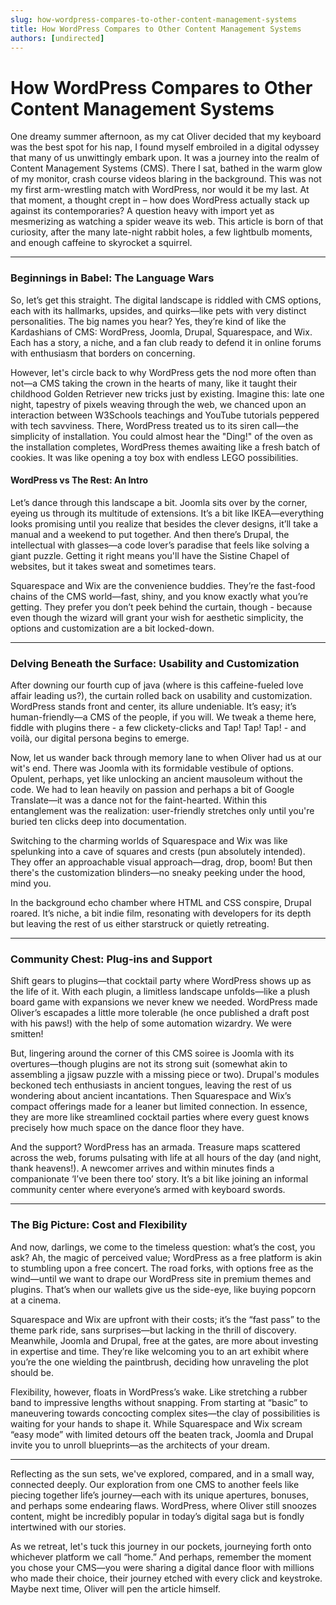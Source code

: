 ```yaml
---
slug: how-wordpress-compares-to-other-content-management-systems
title: How WordPress Compares to Other Content Management Systems
authors: [undirected]
---
```



# How WordPress Compares to Other Content Management Systems

One dreamy summer afternoon, as my cat Oliver decided that my keyboard was the best spot for his nap, I found myself embroiled in a digital odyssey that many of us unwittingly embark upon. It was a journey into the realm of Content Management Systems (CMS). There I sat, bathed in the warm glow of my monitor, crash course videos blaring in the background. This was not my first arm-wrestling match with WordPress, nor would it be my last. At that moment, a thought crept in – how does WordPress actually stack up against its contemporaries? A question heavy with import yet as mesmerizing as watching a spider weave its web. This article is born of that curiosity, after the many late-night rabbit holes, a few lightbulb moments, and enough caffeine to skyrocket a squirrel.

---

### Beginnings in Babel: The Language Wars

So, let’s get this straight. The digital landscape is riddled with CMS options, each with its hallmarks, upsides, and quirks—like pets with very distinct personalities. The big names you hear? Yes, they’re kind of like the Kardashians of CMS: WordPress, Joomla, Drupal, Squarespace, and Wix. Each has a story, a niche, and a fan club ready to defend it in online forums with enthusiasm that borders on concerning.

However, let's circle back to why WordPress gets the nod more often than not—a CMS taking the crown in the hearts of many, like it taught their childhood Golden Retriever new tricks just by existing. Imagine this: late one night, tapestry of pixels weaving through the web, we chanced upon an interaction between W3Schools teachings and YouTube tutorials peppered with tech savviness. There, WordPress treated us to its siren call—the simplicity of installation. You could almost hear the "Ding!" of the oven as the installation completes, WordPress themes awaiting like a fresh batch of cookies. It was like opening a toy box with endless LEGO possibilities.

#### WordPress vs The Rest: An Intro

Let’s dance through this landscape a bit. Joomla sits over by the corner, eyeing us through its multitude of extensions. It’s a bit like IKEA—everything looks promising until you realize that besides the clever designs, it’ll take a manual and a weekend to put together. And then there’s Drupal, the intellectual with glasses—a code lover’s paradise that feels like solving a giant puzzle. Getting it right means you'll have the Sistine Chapel of websites, but it takes sweat and sometimes tears.

Squarespace and Wix are the convenience buddies. They’re the fast-food chains of the CMS world—fast, shiny, and you know exactly what you’re getting. They prefer you don’t peek behind the curtain, though - because even though the wizard will grant your wish for aesthetic simplicity, the options and customization are a bit locked-down.

---

### Delving Beneath the Surface: Usability and Customization

After downing our fourth cup of java (where is this caffeine-fueled love affair leading us?), the curtain rolled back on usability and customization. WordPress stands front and center, its allure undeniable. It’s easy; it’s human-friendly—a CMS of the people, if you will. We tweak a theme here, fiddle with plugins there - a few clickety-clicks and Tap! Tap! Tap! - and voilà, our digital persona begins to emerge.

Now, let us wander back through memory lane to when Oliver had us at our wit's end. There was Joomla with its formidable vestibule of options. Opulent, perhaps, yet like unlocking an ancient mausoleum without the code. We had to lean heavily on passion and perhaps a bit of Google Translate—it was a dance not for the faint-hearted. Within this entanglement was the realization: user-friendly stretches only until you're buried ten clicks deep into documentation.

Switching to the charming worlds of Squarespace and Wix was like spelunking into a cave of squares and crests (pun absolutely intended). They offer an approachable visual approach—drag, drop, boom! But then there's the customization blinders—no sneaky peeking under the hood, mind you.

In the background echo chamber where HTML and CSS conspire, Drupal roared. It’s niche, a bit indie film, resonating with developers for its depth but leaving the rest of us either starstruck or quietly retreating.

---

### Community Chest: Plug-ins and Support

Shift gears to plugins—that cocktail party where WordPress shows up as the life of it. With each plugin, a limitless landscape unfolds—like a plush board game with expansions we never knew we needed. WordPress made Oliver’s escapades a little more tolerable (he once published a draft post with his paws!) with the help of some automation wizardry. We were smitten!

But, lingering around the corner of this CMS soiree is Joomla with its overtures—though plugins are not its strong suit (somewhat akin to assembling a jigsaw puzzle with a missing piece or two). Drupal's modules beckoned tech enthusiasts in ancient tongues, leaving the rest of us wondering about ancient incantations. Then Squarespace and Wix’s compact offerings made for a leaner but limited connection. In essence, they are more like streamlined cocktail parties where every guest knows precisely how much space on the dance floor they have.

And the support? WordPress has an armada. Treasure maps scattered across the web, forums pulsating with life at all hours of the day (and night, thank heavens!). A newcomer arrives and within minutes finds a companionate ‘I’ve been there too’ story. It’s a bit like joining an informal community center where everyone’s armed with keyboard swords.

---

### The Big Picture: Cost and Flexibility

And now, darlings, we come to the timeless question: what’s the cost, you ask? Ah, the magic of perceived value; WordPress as a free platform is akin to stumbling upon a free concert. The road forks, with options free as the wind—until we want to drape our WordPress site in premium themes and plugins. That’s when our wallets give us the side-eye, like buying popcorn at a cinema.

Squarespace and Wix are upfront with their costs; it’s the “fast pass” to the theme park ride, sans surprises—but lacking in the thrill of discovery. Meanwhile, Joomla and Drupal, free at the gates, are more about investing in expertise and time. They’re like welcoming you to an art exhibit where you’re the one wielding the paintbrush, deciding how unraveling the plot should be.

Flexibility, however, floats in WordPress’s wake. Like stretching a rubber band to impressive lengths without snapping. From starting at “basic” to maneuvering towards concocting complex sites—the clay of possibilities is waiting for your hands to shape it. While Squarespace and Wix scream “easy mode” with limited detours off the beaten track, Joomla and Drupal invite you to unroll blueprints—as the architects of your dream.

---

Reflecting as the sun sets, we've explored, compared, and in a small way, connected deeply. Our exploration from one CMS to another feels like piecing together life’s journey—each with its unique apertures, bonuses, and perhaps some endearing flaws. WordPress, where Oliver still snoozes content, might be incredibly popular in today’s digital saga but is fondly intertwined with our stories.

As we retreat, let's tuck this journey in our pockets, journeying forth onto whichever platform we call “home.” And perhaps, remember the moment you chose your CMS—you were sharing a digital dance floor with millions who made their choice, their journey etched with every click and keystroke. Maybe next time, Oliver will pen the article himself.